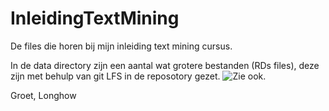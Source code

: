 # InleidingTextMining

De files die horen bij mijn inleiding text mining cursus.

In de data directory zijn een aantal wat grotere bestanden (RDs files), deze zijn met behulp van git LFS in de reposotory gezet. ![Zie ook](https://git-lfs.github.com/).

Groet,
Longhow